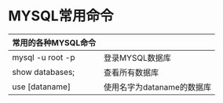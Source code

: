 # MYSQL常用命令

| 常用的各种MYSQL命令 |  |
| :--- | :--- |
| mysql -u root -p | 登录MYSQL数据库 |
| show databases; | 查看所有数据库 |
| use [dataname] | 使用名字为dataname的数据库 |










